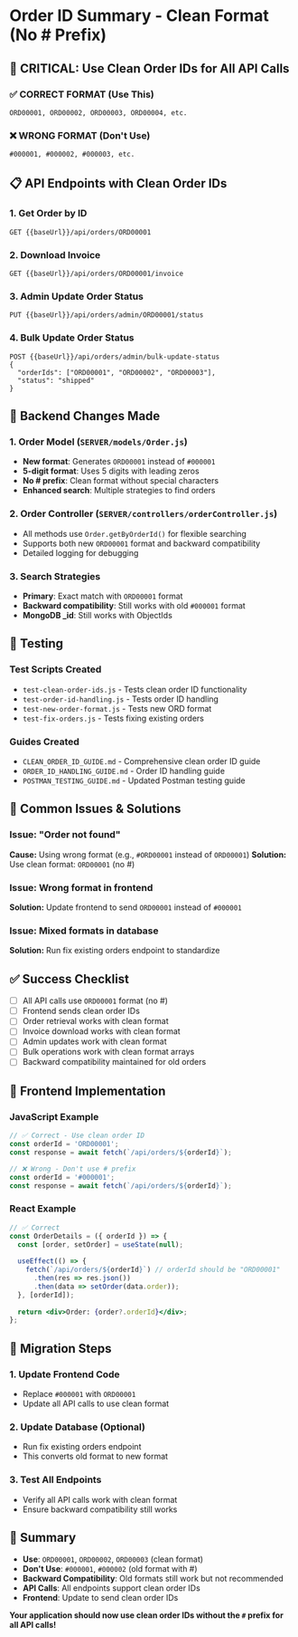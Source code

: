 # Order ID Summary - Clean Format (No # Prefix)

## 🎯 **CRITICAL: Use Clean Order IDs for All API Calls**

### ✅ **CORRECT FORMAT (Use This)**
```
ORD00001, ORD00002, ORD00003, ORD00004, etc.
```

### ❌ **WRONG FORMAT (Don't Use)**
```
#000001, #000002, #000003, etc.
```

## 📋 **API Endpoints with Clean Order IDs**

### 1. Get Order by ID
```
GET {{baseUrl}}/api/orders/ORD00001
```

### 2. Download Invoice
```
GET {{baseUrl}}/api/orders/ORD00001/invoice
```

### 3. Admin Update Order Status
```
PUT {{baseUrl}}/api/orders/admin/ORD00001/status
```

### 4. Bulk Update Order Status
```
POST {{baseUrl}}/api/orders/admin/bulk-update-status
{
  "orderIds": ["ORD00001", "ORD00002", "ORD00003"],
  "status": "shipped"
}
```

## 🔧 **Backend Changes Made**

### 1. Order Model (`SERVER/models/Order.js`)
- **New format**: Generates `ORD00001` instead of `#000001`
- **5-digit format**: Uses 5 digits with leading zeros
- **No # prefix**: Clean format without special characters
- **Enhanced search**: Multiple strategies to find orders

### 2. Order Controller (`SERVER/controllers/orderController.js`)
- All methods use `Order.getByOrderId()` for flexible searching
- Supports both new `ORD00001` format and backward compatibility
- Detailed logging for debugging

### 3. Search Strategies
- **Primary**: Exact match with `ORD00001` format
- **Backward compatibility**: Still works with old `#000001` format
- **MongoDB _id**: Still works with ObjectIds

## 🧪 **Testing**

### Test Scripts Created
- `test-clean-order-ids.js` - Tests clean order ID functionality
- `test-order-id-handling.js` - Tests order ID handling
- `test-new-order-format.js` - Tests new ORD format
- `test-fix-orders.js` - Tests fixing existing orders

### Guides Created
- `CLEAN_ORDER_ID_GUIDE.md` - Comprehensive clean order ID guide
- `ORDER_ID_HANDLING_GUIDE.md` - Order ID handling guide
- `POSTMAN_TESTING_GUIDE.md` - Updated Postman testing guide

## 🚨 **Common Issues & Solutions**

### Issue: "Order not found"
**Cause:** Using wrong format (e.g., `#ORD00001` instead of `ORD00001`)
**Solution:** Use clean format: `ORD00001` (no #)

### Issue: Wrong format in frontend
**Solution:** Update frontend to send `ORD00001` instead of `#000001`

### Issue: Mixed formats in database
**Solution:** Run fix existing orders endpoint to standardize

## ✅ **Success Checklist**

- [ ] All API calls use `ORD00001` format (no #)
- [ ] Frontend sends clean order IDs
- [ ] Order retrieval works with clean format
- [ ] Invoice download works with clean format
- [ ] Admin updates work with clean format
- [ ] Bulk operations work with clean format arrays
- [ ] Backward compatibility maintained for old orders

## 🎯 **Frontend Implementation**

### JavaScript Example
```javascript
// ✅ Correct - Use clean order ID
const orderId = 'ORD00001';
const response = await fetch(`/api/orders/${orderId}`);

// ❌ Wrong - Don't use # prefix
const orderId = '#000001';
const response = await fetch(`/api/orders/${orderId}`);
```

### React Example
```jsx
// ✅ Correct
const OrderDetails = ({ orderId }) => {
  const [order, setOrder] = useState(null);
  
  useEffect(() => {
    fetch(`/api/orders/${orderId}`) // orderId should be "ORD00001"
      .then(res => res.json())
      .then(data => setOrder(data.order));
  }, [orderId]);
  
  return <div>Order: {order?.orderId}</div>;
};
```

## 📝 **Migration Steps**

### 1. Update Frontend Code
- Replace `#000001` with `ORD00001`
- Update all API calls to use clean format

### 2. Update Database (Optional)
- Run fix existing orders endpoint
- This converts old format to new format

### 3. Test All Endpoints
- Verify all API calls work with clean format
- Ensure backward compatibility still works

## 🎉 **Summary**

- **Use**: `ORD00001`, `ORD00002`, `ORD00003` (clean format)
- **Don't Use**: `#000001`, `#000002` (old format with #)
- **Backward Compatibility**: Old formats still work but not recommended
- **API Calls**: All endpoints support clean order IDs
- **Frontend**: Update to send clean order IDs

**Your application should now use clean order IDs without the `#` prefix for all API calls!** 